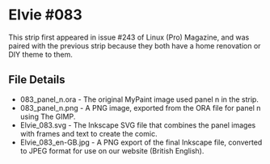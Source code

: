 Elvie #083
==========
This strip first appeared in issue #243 of Linux (Pro) Magazine, and was paired with the previous strip because they both have a home renovation or DIY theme to them.


File Details
------------
* 083_panel_n.ora     - The original MyPaint image used panel n in the strip.
* 083_panel_n.png     - A PNG image, exported from the ORA file for panel n using The GIMP.
* Elvie_083.svg       - The Inkscape SVG file that combines the panel images with frames and text to create the comic.
* Elvie_083_en-GB.jpg - A PNG export of the final Inkscape file, converted to JPEG format for use on our website (British English).

